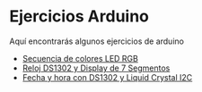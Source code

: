 # Ejercicios Arduino

Aquí encontrarás algunos ejercicios de arduino

* [Secuencia de colores LED RGB](https://github.com/gunhack/EjerciciosArduino/tree/master/Ejemplos/Blink_RGB)
* [Reloj DS1302 y Display de 7 Segmentos](https://github.com/gunhack/EjerciciosArduino/tree/master/Ejemplos/ClockDS1302_4DigitsDisplay)
* [Fecha y hora con DS1302 y Liquid Crystal I2C](https://github.com/gunhack/EjerciciosArduino/tree/master/Ejemplos/ClockDS1302_LiquidCrystal_I2C)